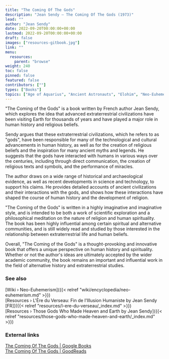 ```yaml
---
title: "The Coming Of The Gods"
description: "Jean Sendy — The Coming Of The Gods (1973)"
lead: ""
author: "Jean Sendy"
date: 2022-09-20T00:00:00+00:00
lastmod: 2022-09-20T00:00:00+00:00
draft: false
images: ["resources-gitbook.jpg"]
link: ""
menu:
  resources:
    parent: "browse"
weight: 240
toc: false
pinned: false
featured: false
contributors: [""]
types: ["Books"]
topics: ["Age of Aquarius", "Ancient Astronauts", "Elohim", "Neo-Euhemerism", "Precession"]
---
```


"The Coming of the Gods" is a book written by French author Jean Sendy, which explores the idea that advanced extraterrestrial civilizations have been visiting Earth for thousands of years and have played a major role in human history and religious beliefs.

Sendy argues that these extraterrestrial civilizations, which he refers to as "gods", have been responsible for many of the technological and cultural advancements in human history, as well as for the creation of religious beliefs and the inspiration for many ancient myths and legends. He suggests that the gods have interacted with humans in various ways over the centuries, including through direct communication, the creation of religious texts and symbols, and the performance of miracles.

The author draws on a wide range of historical and archaeological evidence, as well as recent developments in science and technology, to support his claims. He provides detailed accounts of ancient civilizations and their interactions with the gods, and shows how these interactions have shaped the course of human history and the development of religion.

"The Coming of the Gods" is written in a highly imaginative and imaginative style, and is intended to be both a work of scientific exploration and a philosophical meditation on the nature of religion and human spirituality. The book has been highly influential among certain spiritual and alternative communities, and is still widely read and studied by those interested in the relationship between extraterrestrial life and human beliefs.

Overall, "The Coming of the Gods" is a thought-provoking and innovative book that offers a unique perspective on human history and spirituality. Whether or not the author's ideas are ultimately accepted by the wider academic community, the book remains an important and influential work in the field of alternative history and extraterrestrial studies.

### See also

[Wiki › Neo-Euhemerism]({{< relref "wiki/encyclopedia/neo-euhemerism.md" >}})</br>
[Resources › L\'Ère du Verseau: Fin de l\'Illusion Humaniste by Jean Sendy \[FR\]]({{< relref "resources/l-ere-du-verseau/_index.md" >}})</br>
[Resources › Those Gods Who Made Heaven and Earth by Jean Sendy]({{< relref "resources/those-gods-who-made-heaven-and-earth/_index.md" >}})</br>

### External links

[The Coming Of The Gods | Google Books](https://books.google.ch/books?id=nlVlAAAACAAJ&sitesec=reviews&redir_esc=y)</br>
[The Coming Of The Gods | GoodReads](https://www.goodreads.com/book/show/4977839-the-coming-of-the-gods)</br>

